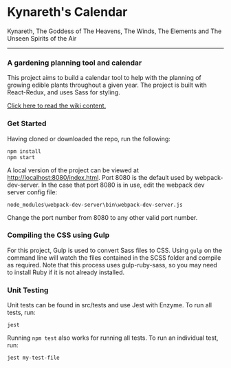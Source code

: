 # Kynareth's Calendar
Kynareth, The Goddess of The Heavens, The Winds, The Elements and The Unseen Spirits of the Air

------------------------

### A gardening planning tool and calendar

This project aims to build a calendar tool to help with the planning of growing edible plants throughout a given year. The project is built with React-Redux, and uses Sass for styling.

[Click here to read the wiki content.](https://github.com/NuclearError/Kynareth/wiki)

### Get Started

Having cloned or downloaded the repo, run the following:

````
npm install
npm start
````

A local version of the project can be viewed at [http://localhost:8080/index.html](http://localhost:8080/index.html). Port 8080 is the default used by webpack-dev-server. In the case that port 8080 is in use, edit the webpack dev server config file:

`node_modules\webpack-dev-server\bin\webpack-dev-server.js`

Change the port number from 8080 to any other valid port number.

### Compiling the CSS using Gulp

For this project, Gulp is used to convert Sass files to CSS. Using `gulp` on the command line will watch the files contained in the SCSS folder and compile as required. Note that this process uses gulp-ruby-sass, so you may need to install Ruby if it is not already installed.

### Unit Testing

Unit tests can be found in src/tests and use Jest with Enzyme. To run all tests, run:

````
jest
````

Running `npm test` also works for running all tests. To run an individual test, run:

````
jest my-test-file
````
